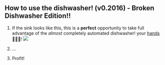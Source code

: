 ## How to use the dishwasher! (v0.2016) - Broken Dishwasher Edition!!

1) If the sink looks like this, this is a **perfect** opportunity to take full advantage of <strikethrough>the _almost_ completely automated dishwasher!</strikethrough> your [hands](https://www.youtube.com/watch?v=Ra8VTlXVqUQ) 👋👋👋! 
![](images/1.jpg?raw=true)

2) ...

3) Profit!
